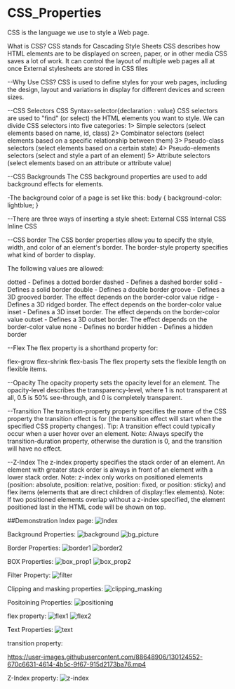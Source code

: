 # CSS_Properties
CSS is the language we use to style a Web page.

What is CSS?
CSS stands for Cascading Style Sheets
CSS describes how HTML elements are to be displayed on screen, paper, or in other media
CSS saves a lot of work. It can control the layout of multiple web pages all at once
External stylesheets are stored in CSS files

--Why Use CSS?
CSS is used to define styles for your web pages, including the design, layout and variations in display for different devices and screen sizes.


--CSS Selectors
CSS Syntax=selector{declaration : value}
CSS selectors are used to "find" (or select) the HTML elements you want to style.
We can divide CSS selectors into five categories:
      1> Simple selectors (select elements based on name, id, class)
      2> Combinator selectors (select elements based on a specific relationship between them)
      3> Pseudo-class selectors (select elements based on a certain state)
      4> Pseudo-elements selectors (select and style a part of an element)
      5> Attribute selectors (select elements based on an attribute or attribute value)

--CSS Backgrounds
The CSS background properties are used to add background effects for elements.

-The background color of a page is set like this:
body {
  background-color: lightblue;
}

--There are three ways of inserting a style sheet:
External CSS
Internal CSS
Inline CSS

--CSS border
The CSS border properties allow you to specify the style, width, and color of an element's border.
The border-style property specifies what kind of border to display.

The following values are allowed:

dotted - Defines a dotted border
dashed - Defines a dashed border
solid - Defines a solid border
double - Defines a double border
groove - Defines a 3D grooved border. The effect depends on the border-color value
ridge - Defines a 3D ridged border. The effect depends on the border-color value
inset - Defines a 3D inset border. The effect depends on the border-color value
outset - Defines a 3D outset border. The effect depends on the border-color value
none - Defines no border
hidden - Defines a hidden border

--Flex
The flex property is a shorthand property for:

flex-grow
flex-shrink
flex-basis
The flex property sets the flexible length on flexible items.

--Opacity
The opacity property sets the opacity level for an element.
The opacity-level describes the transparency-level, where 1 is not transparent at all, 0.5 is 50% see-through, and 0 is completely transparent.

--Transition
The transition-property property specifies the name of the CSS property the transition effect is for (the transition effect will start when the specified CSS property changes).
Tip: A transition effect could typically occur when a user hover over an element.
Note: Always specify the transition-duration property, otherwise the duration is 0, and the transition will have no effect.

--Z-Index
The z-index property specifies the stack order of an element.
An element with greater stack order is always in front of an element with a lower stack order.
Note: z-index only works on positioned elements (position: absolute, position: relative, position: fixed, or position: sticky) and flex items (elements that are direct children of display:flex elements).
Note: If two positioned elements overlap without a z-index specified, the element positioned last in the HTML code will be shown on top.

##Demonstration
Index page:
![index](https://user-images.githubusercontent.com/88648906/130120907-ba3115c3-e882-4fbf-8ef8-017d8969f8eb.PNG)

Background Properties:
![background](https://user-images.githubusercontent.com/88648906/130121095-0433de65-d557-4e90-ba9d-9dcd98a5c4ed.PNG)
![bg_picture](https://user-images.githubusercontent.com/88648906/130121120-71cf3514-7866-4728-a3d9-7007d60ac9c3.PNG)

Border Properties:
![border1](https://user-images.githubusercontent.com/88648906/130121188-8dfc36bc-6fb5-4b77-b247-09f67efb1721.PNG)
![border2](https://user-images.githubusercontent.com/88648906/130121223-bdd8acb1-2b25-4a22-b038-a62ebefb2bc2.PNG)

BOX Properties:
![box_prop1](https://user-images.githubusercontent.com/88648906/130121365-b70526bf-f01b-46b7-a6c6-c47f8811635b.PNG)
![box_prop2](https://user-images.githubusercontent.com/88648906/130121397-808c1196-e5f9-4346-b00b-db78f4910616.PNG)

Filter Property:
![filter](https://user-images.githubusercontent.com/88648906/130121476-797601f0-dc85-4f2c-8e10-623f1aa14e1d.PNG)

Clipping and masking properties:
![clipping_masking](https://user-images.githubusercontent.com/88648906/130121637-3bfec3cc-3c90-4a38-a60a-635f2372b0a3.PNG)

Positoining Properties:
![positioning](https://user-images.githubusercontent.com/88648906/130121724-248881e9-6c96-4670-aa21-abc071896b63.PNG)

flex property:
![flex1](https://user-images.githubusercontent.com/88648906/130121798-a9c9df76-a039-4618-bb6d-7d531f2ccd8b.PNG)
![flex2](https://user-images.githubusercontent.com/88648906/130121837-eb68730d-1922-4af7-81e8-05eaf350c52d.PNG)

Text Properties:
![text](https://user-images.githubusercontent.com/88648906/130121872-8a263714-e0eb-4088-9314-8f6d4616af8f.PNG)

transition property:


https://user-images.githubusercontent.com/88648906/130124552-670c6631-4614-4b5c-9f67-915d2173ba76.mp4



Z-Index property:
![z-index](https://user-images.githubusercontent.com/88648906/130122020-389ccd82-efef-40ec-bba3-754b1651aac4.PNG)

